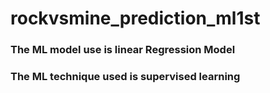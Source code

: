 # rockvsmine_prediction_ml1st

### The ML model use is linear Regression Model
### The ML technique used is supervised learning
